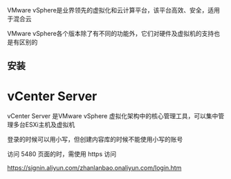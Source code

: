 


VMware vSphere是业界领先的虚拟化和云计算平台，该平台高效、安全，适用于混合云



VMware vSphere各个版本除了有不同的功能外，它们对硬件及虚拟机的支持也是有区别的


## 安装








# vCenter Server

vCenter Server 是VMware vSphere 虚拟化架构中的核心管理工具，可以集中管理多台ESXi主机及虚拟机












登录的时候可以用小写，但创建内容库的时候不能使用小写的账号

访问 5480 页面的时，需使用 https 访问







https://signin.aliyun.com/zhanlanbao.onaliyun.com/login.htm






